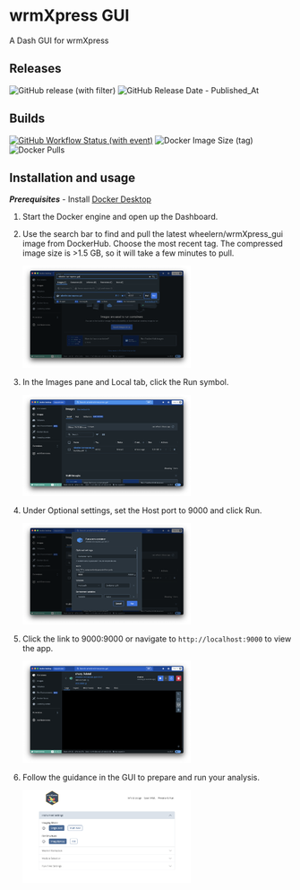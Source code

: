 # wrmXpress GUI

A Dash GUI for wrmXpress

## Releases

![GitHub release (with filter)](https://img.shields.io/github/v/release/wheelerlab-uwec/wrmXpress-gui)
![GitHub Release Date - Published_At](https://img.shields.io/github/release-date/wheelerlab-uwec/wrmxpress-gui)

## Builds

[![GitHub Workflow Status (with event)](https://img.shields.io/github/actions/workflow/status/wheelerlab-uwec/wrmxpress-gui/push-docker-image.yml?event=release)](https://hub.docker.com/r/wheelern/wrmxpress_gui/tags)
![Docker Image Size (tag)](https://img.shields.io/docker/image-size/wheelern/wrmxpress_gui/latest)
![Docker Pulls](https://img.shields.io/docker/pulls/wheelern/wrmxpress_gui)

## Installation and usage

***Prerequisites*** - Install [Docker Desktop](https://www.docker.com/products/docker-desktop/)

1. Start the Docker engine and open up the Dashboard.
2. Use the search bar to find and pull the latest wheelern/wrmXpress_gui image from DockerHub. Choose the most recent tag. The compressed image size is >1.5 GB, so it will take a few minutes to pull.

    <img src="readme_img/dd1.png" alt="step 2" width="300" />

3. In the Images pane and Local tab, click the Run symbol.

    <img src="readme_img/dd2.png" alt="step 3" width="300" />

4. Under Optional settings, set the Host port to 9000 and click Run.

    <img src="readme_img/dd3.png" alt="step 3" width="300" />

5. Click the link to 9000:9000 or navigate to `http://localhost:9000` to view the app.

    <img src="readme_img/dd4.png" alt="step 4" width="300" />

6. Follow the guidance in the GUI to prepare and run your analysis.

    <img src="readme_img/dd5.png" alt="step 5" width="300" />
